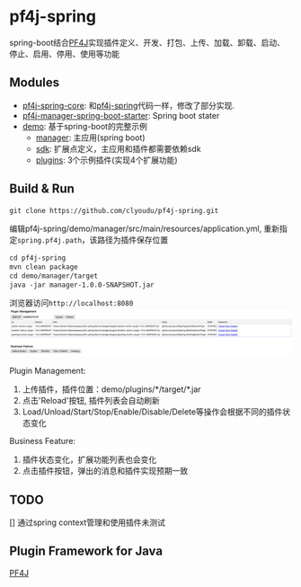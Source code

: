 # pf4j-spring
spring-boot结合[PF4J](https://github.com/pf4j)实现插件定义、开发、打包、上传、加载、卸载、启动、停止、启用、停用、使用等功能

## Modules
- [pf4j-spring-core](pf4j-spring-core): 和[pf4j-spring](https://github.com/pf4j/pf4j-spring)代码一样，修改了部分实现.
- [pf4j-manager-spring-boot-starter](pf4j-manager-spring-boot-starter): Spring boot stater
- [demo](demo): 基于spring-boot的完整示例
    - [manager](demo/manager): 主应用(spring boot)
    - [sdk](demo/sdk): 扩展点定义，主应用和插件都需要依赖sdk
    - [plugins](demo/plugins): 3个示例插件(实现4个扩展功能)

## Build & Run
```shell
git clone https://github.com/clyoudu/pf4j-spring.git
```
编辑pf4j-spring/demo/manager/src/main/resources/application.yml, 重新指定`spring.pf4j.path`，该路径为插件保存位置
```shell
cd pf4j-spring
mvn clean package
cd demo/manager/target
java -jar manager-1.0.0-SNAPSHOT.jar
```
浏览器访问`http://localhost:8080`
![](snapshot/index.png)

Plugin Management:
1. 上传插件，插件位置：demo/plugins/\*/target/\*.jar
2. 点击'Reload'按钮, 插件列表会自动刷新
3. Load/Unload/Start/Stop/Enable/Disable/Delete等操作会根据不同的插件状态变化

Business Feature:
1. 插件状态变化，扩展功能列表也会变化
2. 点击插件按钮，弹出的消息和插件实现预期一致

## TODO
[] 通过spring context管理和使用插件未测试

## Plugin Framework for Java
[PF4J](https://github.com/pf4j)